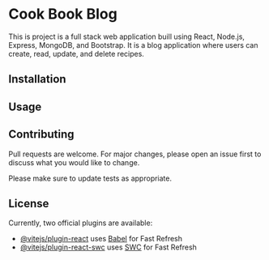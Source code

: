 # Cook Book Blog 
 This is project is a full stack web application buill using React, Node.js, Express, MongoDB, and Bootstrap. It is a blog application where users can create, read, update, and delete recipes. 

## Installation

## Usage

## Contributing

Pull requests are welcome. For major changes, please open an issue first
to discuss what you would like to change.

Please make sure to update tests as appropriate.

## License
Currently, two official plugins are available:

- [@vitejs/plugin-react](https://github.com/vitejs/vite-plugin-react/blob/main/packages/plugin-react/README.md) uses [Babel](https://babeljs.io/) for Fast Refresh
- [@vitejs/plugin-react-swc](https://github.com/vitejs/vite-plugin-react-swc) uses [SWC](https://swc.rs/) for Fast Refresh

